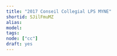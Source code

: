 ```yaml
---
title: "2017 Conseil Collegial LPS MYNE"
shortid: SJilFmuMZ
alias:
model:
tags:
node: ["cc"]
draft: yes
---
```

